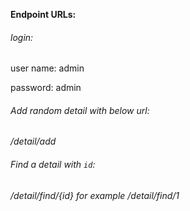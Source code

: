 **Endpoint URLs:**

###### login:

user name: admin

password: admin



###### Add random detail with below url:

_/detail/add_




###### Find a detail with `id`:

_/detail/find/{id} for example /detail/find/1_